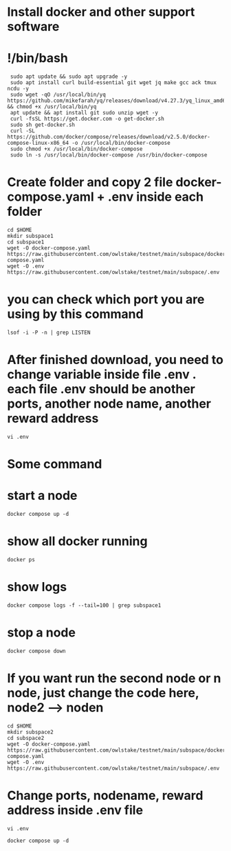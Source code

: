 # Install docker and other support software
# !/bin/bash
     sudo apt update && sudo apt upgrade -y
     sudo apt install curl build-essential git wget jq make gcc ack tmux ncdu -y
     sudo wget -qO /usr/local/bin/yq https://github.com/mikefarah/yq/releases/download/v4.27.3/yq_linux_amd64 && chmod +x /usr/local/bin/yq
     apt update && apt install git sudo unzip wget -y
     curl -fsSL https://get.docker.com -o get-docker.sh
     sudo sh get-docker.sh
     curl -SL https://github.com/docker/compose/releases/download/v2.5.0/docker-compose-linux-x86_64 -o /usr/local/bin/docker-compose
     sudo chmod +x /usr/local/bin/docker-compose
     sudo ln -s /usr/local/bin/docker-compose /usr/bin/docker-compose
# Create folder and copy 2 file docker-compose.yaml + .env inside each folder
    cd $HOME
    mkdir subspace1
    cd subspace1
    wget -O docker-compose.yaml https://raw.githubusercontent.com/owlstake/testnet/main/subspace/docker-compose.yaml
    wget -O .env https://raw.githubusercontent.com/owlstake/testnet/main/subspace/.env
# you can check which port you are using by this command
    lsof -i -P -n | grep LISTEN
# After finished download, you need to change variable inside file .env . each file .env should be another ports, another node name, another reward address
    vi .env
# Some command
# start a node
    docker compose up -d
# show all docker running
    docker ps
# show logs
    docker compose logs -f --tail=100 | grep subspace1
# stop a node
    docker compose down
# If you want run the second node or n node, just change the code here, node2 --> noden
    cd $HOME
    mkdir subspace2
    cd subspace2
    wget -O docker-compose.yaml https://raw.githubusercontent.com/owlstake/testnet/main/subspace/docker-compose.yaml
    wget -O .env https://raw.githubusercontent.com/owlstake/testnet/main/subspace/.env

# Change ports, nodename, reward address inside .env file
    vi .env

    docker compose up -d
